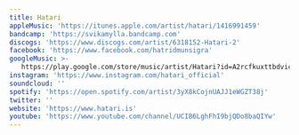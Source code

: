 ```yaml
---
title: Hatari
appleMusic: 'https://itunes.apple.com/artist/hatari/1416991459'
bandcamp: 'https://svikamylla.bandcamp.com'
discogs: 'https://www.discogs.com/artist/6318152-Hatari-2'
facebook: 'https://www.facebook.com/hatridmunsigra'
googleMusic: >-
   https://play.google.com/store/music/artist/Hatari?id=A2rcfkuxttbdvickid2huy7nafe
instagram: 'https://www.instagram.com/hatari_official'
soundcloud: ''
spotify: 'https://open.spotify.com/artist/3yX8kCojnUAJJ1eWGZT38j'
twitter: ''
website: 'https://www.hatari.is'
youtube: 'https://www.youtube.com/channel/UCIB6LghFhI9bjQDo8baQIYw'
---
```

